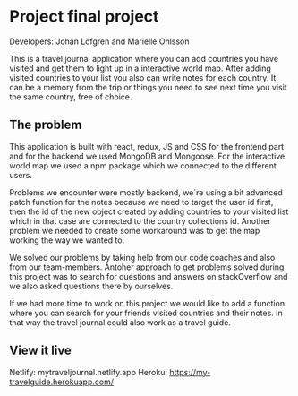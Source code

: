 # Project final project
Developers: Johan Löfgren and Marielle Ohlsson

This is a travel journal application where you can add countries you have visited and get them to light up in a interactive world map.
After adding visited countries to your list you also can write notes for each country. It can be a memory from the trip or things you need to see next time you visit the same country, free of choice.

## The problem

This application is built with react, redux, JS and CSS for the frontend part and for the backend we used MongoDB and Mongoose. For the interactive world map we used a npm package which we connected to the different users.

Problems we encounter were mostly backend, we´re using a bit advanced patch function for the notes because we need to target the user id first, then the id of the new object created by adding countries to your visited list which in that case are connected to the country collections id.
Another problem we needed to create some workaround was to get the map working the way we wanted to. 

We solved our problems by taking help from our code coaches and also from our team-members. Antoher approach to get problems solved during this project was to search for questions and answers on stackOverflow and we also asked questions there by ourselves.

If we had more time to work on this project we would like to add a function where you can search for your friends visited countries and their notes. In that way the travel journal could also work as a travel guide.

## View it live

Netlify: mytraveljournal.netlify.app
Heroku: https://my-travelguide.herokuapp.com/

